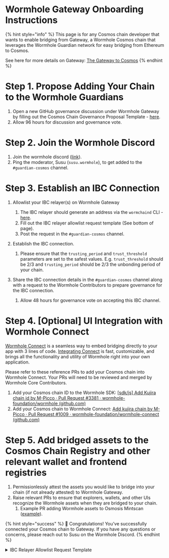 # Wormhole Gateway Onboarding Instructions

{% hint style="info" %}
This page is for any Cosmos chain developer that wants to enable bridging from Gateway, a Wormhole Cosmos chain that leverages the Wormhole Guardian network for easy bridging from Ethereum to Cosmos. 

See here for more details on Gateway: [The Gateway to Cosmos](https://wormhole.com/gateway/)
{% endhint %}

# Step 1. Propose Adding Your Chain to the Wormhole Guardians

1. Open a new GitHub governance discussion under Wormhole Gateway by filling out the Cosmos Chain Governance Proposal Template - [here](https://github.com/wormhole-foundation/wormhole/discussions/new?category=gateway).
2. Allow 96 hours for discussion and governance vote.

# Step 2. Join the Wormhole Discord

1. Join the wormhole discord ([link](https://discord.gg/wormholecrypto)).
2. Ping the moderator, Susu (`susu.wormhole`), to get added to the `#guardian-cosmos` channel.

# Step 3. Establish an IBC Connection

1. Allowlist your IBC relayer(s) on Wormhole Gateway

    1. The IBC relayer should generate an address via the `wormchaind` CLI - [here](https://github.com/wormhole-foundation/wormhole/tree/main/wormchain).
    2. Fill out the IBC relayer allowlist request template (See bottom of page).
    3. Post the request in the `#guardian-cosmos` channel.

2. Establish the IBC connection.

    1. Please ensure that the `trusting_period` and `trust_threshold` parameters are set to the safest values. E.g. `trust_threshold` should be 2/3 and `trusting_period` should be 2/3 the unbonding period of your chain.

3. Share the IBC connection details in the `#guardian-cosmos` channel along with a request to the Wormhole Contributors to prepare governance for the IBC connection.

    1. Allow 48 hours for governance vote on accepting this IBC channel.

# Step 4. [Optional] UI Integration with Wormhole Connect

[Wormhole Connect](https://wormhole.com/connect/) is a seamless way to embed bridging directly to your app with 3 lines of code. [Integrating Connect](https://wormhole-connect-builder.netlify.app/) is fast, customizable, and brings all the functionality and utility of Wormhole right into your own application. 


Please refer to these reference PRs to add your Cosmos chain into Wormhole Connect. Your PRs will need to be reviewed and merged by Wormhole Core Contributors.

1. Add your Cosmos chain ID to the Wormhole SDK: [[sdk/js] Add Kujira chain id by M-Picco · Pull Request #3381 · wormhole-foundation/wormhole (github.com)](https://github.com/wormhole-foundation/wormhole/pull/3381/files)
2. Add your Cosmos chain to Wormhole Connect: [Add kujira chain by M-Picco · Pull Request #1009 · wormhole-foundation/wormhole-connect (github.com)](https://github.com/wormhole-foundation/wormhole-connect/pull/1009/files)

# Step 5. Add bridged assets to the Cosmos Chain Registry and other relevant wallet and frontend registries

1. Permissionlessly attest the assets you would like to bridge into your chain (if not already attested) to Wormhole Gateway.
2. Raise relevant PRs to ensure that explorers, wallets, and other UIs recognize the Wormhole assets when they are bridged to your chain.
    1. Example PR adding Wormhole assets to Osmosis Mintscan ([example](https://github.com/cosmostation/chainlist/pull/865)).

{% hint style="success" %}
🎉 Congratulations! You’ve successfully connected your Cosmos chain to Gateway. If you have any questions or concerns, please reach out to Susu on the Wormhole Discord.
{% endhint %}



<details>
<summary>IBC Relayer Allowlist Request Template</summary>

```
Hey @Guardians! Thank you for passing governance to support **[Cosmos Chain]** via Wormhole Gateway. We are very excited to integrate with Wormhole!

We will be using **[Relayer Provider]** as our IBC relayer to support the connection to Wormhole Gateway. Their address is **[Wormhole Gateway address].** 

Could one of the Guardians please allowlist this address so that it can submit transactions to Wormhole Gateway?

We understand that if this address misbehaves, the sponsoring Guardian can remove it from the allowlist at any time, which would effectively shut down IBC bridging to/from our chain and Gateway.

Thank you!
```

</details>